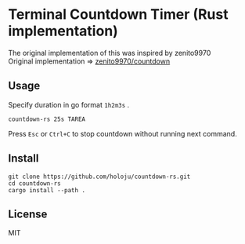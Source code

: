 Terminal Countdown Timer (Rust implementation)
===

The original implementation of this was inspired by zenito9970  
Original implementation => [zenito9970/countdown](https://github.com/zenito9970/countdown-rs)

Usage
---

Specify duration in go format `1h2m3s` .

```
countdown-rs 25s TAREA
```

Press `Esc` or `Ctrl+C` to stop countdown without running next command.

Install
---

```
git clone https://github.com/holoju/countdown-rs.git
cd countdown-rs
cargo install --path .
```

License
---

MIT
